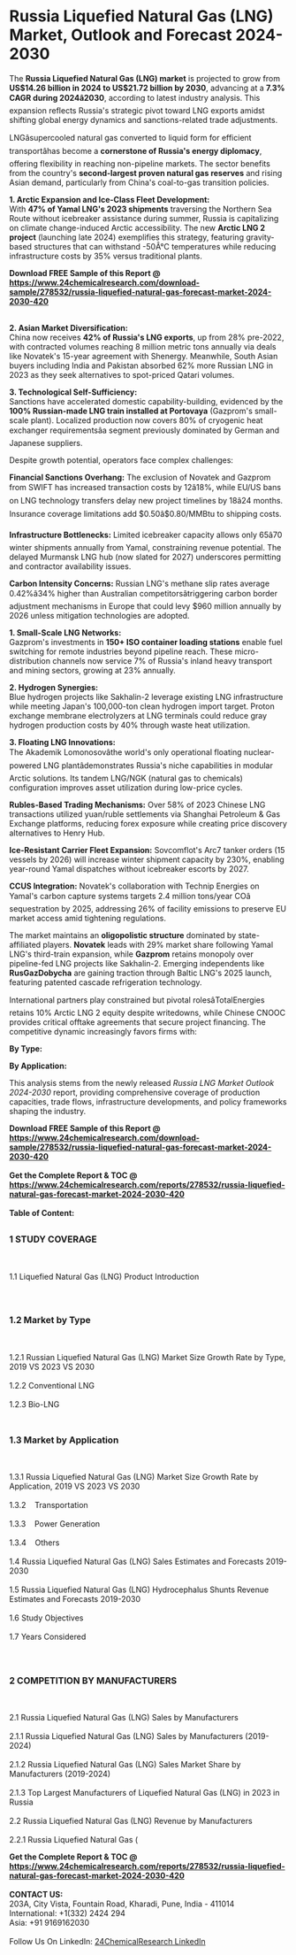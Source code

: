 <h1>Russia Liquefied Natural Gas (LNG) Market, Outlook and Forecast 2024-2030</h1><p>The <strong>Russia Liquefied Natural Gas (LNG) market</strong> is projected to grow from <strong>US$14.26 billion in 2024 to US$21.72 billion by 2030</strong>, advancing at a <strong>7.3% CAGR during 2024â2030</strong>, according to latest industry analysis. This expansion reflects Russia's strategic pivot toward LNG exports amidst shifting global energy dynamics and sanctions-related trade adjustments.</p><p>LNGâsupercooled natural gas converted to liquid form for efficient transportâhas become a <strong>cornerstone of Russia's energy diplomacy</strong>, offering flexibility in reaching non-pipeline markets. The sector benefits from the country's <strong>second-largest proven natural gas reserves</strong> and rising Asian demand, particularly from China's coal-to-gas transition policies.</p><p><strong>1. Arctic Expansion and Ice-Class Fleet Development:</strong><br>
With <strong>47% of Yamal LNG's 2023 shipments</strong> traversing the Northern Sea Route without icebreaker assistance during summer, Russia is capitalizing on climate change-induced Arctic accessibility. The new <strong>Arctic LNG 2 project</strong> (launching late 2024) exemplifies this strategy, featuring gravity-based structures that can withstand -50Â°C temperatures while reducing infrastructure costs by 35% versus traditional plants.</p><div><b>Download FREE Sample of this Report @ 
            <a href="https://www.24chemicalresearch.com/download-sample/278532/russia-liquefied-natural-gas-forecast-market-2024-2030-420">
            https://www.24chemicalresearch.com/download-sample/278532/russia-liquefied-natural-gas-forecast-market-2024-2030-420</a></b></div><br><p><strong>2. Asian Market Diversification:</strong><br>
China now receives <strong>42% of Russia's LNG exports</strong>, up from 28% pre-2022, with contracted volumes reaching 8 million metric tons annually via deals like Novatek's 15-year agreement with Shenergy. Meanwhile, South Asian buyers including India and Pakistan absorbed 62% more Russian LNG in 2023 as they seek alternatives to spot-priced Qatari volumes.</p><p><strong>3. Technological Self-Sufficiency:</strong><br>
Sanctions have accelerated domestic capability-building, evidenced by the <strong>100% Russian-made LNG train installed at Portovaya</strong> (Gazprom's small-scale plant). Localized production now covers 80% of cryogenic heat exchanger requirementsâa segment previously dominated by German and Japanese suppliers.</p><p>Despite growth potential, operators face complex challenges:</p><p><strong>Financial Sanctions Overhang:</strong> The exclusion of Novatek and Gazprom from SWIFT has increased transaction costs by 12â18%, while EU/US bans on LNG technology transfers delay new project timelines by 18â24 months. Insurance coverage limitations add $0.50â$0.80/MMBtu to shipping costs.</p><p><strong>Infrastructure Bottlenecks:</strong> Limited icebreaker capacity allows only 65â70 winter shipments annually from Yamal, constraining revenue potential. The delayed Murmansk LNG hub (now slated for 2027) underscores permitting and contractor availability issues.</p><p><strong>Carbon Intensity Concerns:</strong> Russian LNG's methane slip rates average 0.42%â34% higher than Australian competitorsâtriggering carbon border adjustment mechanisms in Europe that could levy $960 million annually by 2026 unless mitigation technologies are adopted.</p><p><strong>1. Small-Scale LNG Networks:</strong><br>
Gazprom's investments in <strong>150+ ISO container loading stations</strong> enable fuel switching for remote industries beyond pipeline reach. These micro-distribution channels now service 7% of Russia's inland heavy transport and mining sectors, growing at 23% annually.</p><p><strong>2. Hydrogen Synergies:</strong><br>
Blue hydrogen projects like Sakhalin-2 leverage existing LNG infrastructure while meeting Japan's 100,000-ton clean hydrogen import target. Proton exchange membrane electrolyzers at LNG terminals could reduce gray hydrogen production costs by 40% through waste heat utilization.</p><p><strong>3. Floating LNG Innovations:</strong><br>
The Akademik Lomonosovâthe world's only operational floating nuclear-powered LNG plantâdemonstrates Russia's niche capabilities in modular Arctic solutions. Its tandem LNG/NGK (natural gas to chemicals) configuration improves asset utilization during low-price cycles.</p><p><strong>Rubles-Based Trading Mechanisms:</strong> Over 58% of 2023 Chinese LNG transactions utilized yuan/ruble settlements via Shanghai Petroleum &amp; Gas Exchange platforms, reducing forex exposure while creating price discovery alternatives to Henry Hub.</p><p><strong>Ice-Resistant Carrier Fleet Expansion:</strong> Sovcomflot's Arc7 tanker orders (15 vessels by 2026) will increase winter shipment capacity by 230%, enabling year-round Yamal dispatches without icebreaker escorts by 2027.</p><p><strong>CCUS Integration:</strong> Novatek's collaboration with Technip Energies on Yamal's carbon capture systems targets 2.4 million tons/year COâ sequestration by 2025, addressing 26% of facility emissions to preserve EU market access amid tightening regulations.</p><p>The market maintains an <strong>oligopolistic structure</strong> dominated by state-affiliated players. <strong>Novatek</strong> leads with 29% market share following Yamal LNG's third-train expansion, while <strong>Gazprom</strong> retains monopoly over pipeline-fed LNG projects like Sakhalin-2. Emerging independents like <strong>RusGazDobycha</strong> are gaining traction through Baltic LNG's 2025 launch, featuring patented cascade refrigeration technology.</p><p>International partners play constrained but pivotal rolesâTotalEnergies retains 10% Arctic LNG 2 equity despite writedowns, while Chinese CNOOC provides critical offtake agreements that secure project financing. The competitive dynamic increasingly favors firms with:</p><p><strong>By Type:</strong></p><p><strong>By Application:</strong></p><p>This analysis stems from the newly released <em>Russia LNG Market Outlook 2024-2030</em> report, providing comprehensive coverage of production capacities, trade flows, infrastructure developments, and policy frameworks shaping the industry.</p><div><b>Download FREE Sample of this Report @ 
            <a href="https://www.24chemicalresearch.com/download-sample/278532/russia-liquefied-natural-gas-forecast-market-2024-2030-420">
            https://www.24chemicalresearch.com/download-sample/278532/russia-liquefied-natural-gas-forecast-market-2024-2030-420</a></b></div><br><div><b>Get the Complete Report & TOC @ 
            <a href="https://www.24chemicalresearch.com/reports/278532/russia-liquefied-natural-gas-forecast-market-2024-2030-420">
            https://www.24chemicalresearch.com/reports/278532/russia-liquefied-natural-gas-forecast-market-2024-2030-420</a></b></div><br>
            <b>Table of Content:</b><p><h2><span style="font-size:16px"><strong>1 STUDY COVERAGE</strong></span></h2><br />
<p>1.1 Liquefied Natural Gas (LNG) Product Introduction</p><br />
<h2><span style="font-size:16px"><strong>1.2 Market by Type</strong></span></h2><br />
<p>1.2.1 Russian Liquefied Natural Gas (LNG) Market Size Growth Rate by Type, 2019 VS 2023 VS 2030<br /><br />
1.2.2 Conventional LNG&nbsp;&nbsp; &nbsp;<br /><br />
1.2.3 Bio-LNG<br /><br />
<h2><span style="font-size:16px"><strong>1.3 Market by Application</strong></span></h2><br />
<p>1.3.1 Russia Liquefied Natural Gas (LNG) Market Size Growth Rate by Application, 2019 VS 2023 VS 2030<br /><br />
1.3.2&nbsp;&nbsp; &nbsp;Transportation<br /><br />
1.3.3&nbsp;&nbsp; &nbsp;Power Generation<br /><br />
1.3.4&nbsp;&nbsp; &nbsp;Others<br /><br />
1.4 Russia Liquefied Natural Gas (LNG) Sales Estimates and Forecasts 2019-2030<br /><br />
1.5 Russia Liquefied Natural Gas (LNG) Hydrocephalus Shunts Revenue Estimates and Forecasts 2019-2030<br /><br />
1.6 Study Objectives<br /><br />
1.7 Years Considered</p><br />
<h2><span style="font-size:16px"><strong>2 COMPETITION BY MANUFACTURERS</strong></span></h2><br />
<p>2.1 Russia Liquefied Natural Gas (LNG) Sales by Manufacturers<br /><br />
2.1.1 Russia Liquefied Natural Gas (LNG) Sales by Manufacturers (2019-2024)<br /><br />
2.1.2 Russia Liquefied Natural Gas (LNG) Sales Market Share by Manufacturers (2019-2024)<br /><br />
2.1.3 Top Largest Manufacturers of Liquefied Natural Gas (LNG) in 2023 in Russia<br /><br />
2.2 Russia Liquefied Natural Gas (LNG) Revenue by Manufacturers<br /><br />
2.2.1 Russia Liquefied Natural Gas (</p><div><b>Get the Complete Report & TOC @ 
            <a href="https://www.24chemicalresearch.com/reports/278532/russia-liquefied-natural-gas-forecast-market-2024-2030-420">
            https://www.24chemicalresearch.com/reports/278532/russia-liquefied-natural-gas-forecast-market-2024-2030-420</a></b></div><br><b>CONTACT US:</b><br>
            203A, City Vista, Fountain Road, Kharadi, Pune, India - 411014<br>
            International: +1(332) 2424 294<br>
            Asia: +91 9169162030 <br><br>
            Follow Us On LinkedIn: <a href="https://www.linkedin.com/company/24chemicalresearch/">24ChemicalResearch LinkedIn</a>